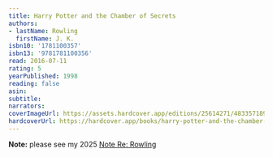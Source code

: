 ```yaml
---
title: Harry Potter and the Chamber of Secrets
authors:
- lastName: Rowling
  firstName: J. K.
isbn10: '1781100357'
isbn13: '9781781100356'
read: 2016-07-11
rating: 5
yearPublished: 1998
reading: false
asin:
subtitle:
narrators:
coverImageUrl: https://assets.hardcover.app/editions/25614271/4833571895209920-lf.jpeg
hardcoverUrl: https://hardcover.app/books/harry-potter-and-the-chamber-of-secrets/editions/25614271
---
```


**Note:** please see my 2025 [Note Re: Rowling](/blog/2025-02-14/jk-rowling)
